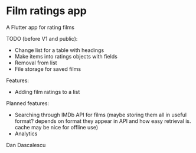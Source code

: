 # Film ratings app
A Flutter app for rating films

TODO (before V1 and public):
 - Change list for a table with headings
 - Make items into ratings objects with fields
 - Removal from list
 - File storage for saved films

Features:
 - Adding film ratings to a list

Planned features:
 - Searching through IMDb API for films (maybe storing them all in useful format? depends on format they appear in API and how easy retrieval is. cache may be nice for offline use)
 - Analytics

Dan Dascalescu
